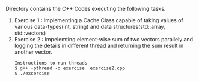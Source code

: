 Directory contains the C++ Codes executing the following tasks.
1. Exercise 1 : Implementing a Cache Class capable of taking values of various data-types(int, string) and data structures(std::array, std::vectors)
2. Exercise 2 : Impelemting element-wise sum of two vectors parallely and logging the details in different thread and returning the sum result in another vector.
   ```
   Instructions to run threads
   $ g++ -pthread -o exercise  exercise2.cpp
   $ ./excercise
   ```


